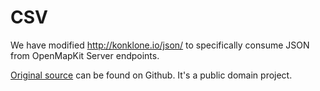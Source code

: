# CSV

We have modified http://konklone.io/json/ to specifically consume JSON from OpenMapKit Server endpoints.

[Original source](https://github.com/konklone/json) can be found on Github. It's a public domain project.
